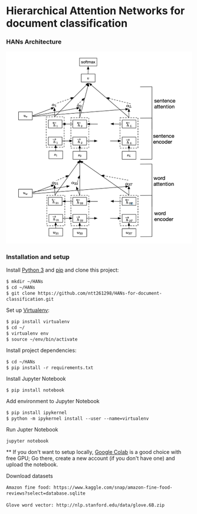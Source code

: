 # Hierarchical Attention Networks for document classification

### HANs Architecture

![HANs](HANs.png)

### Installation and setup

Install [Python 3](https://www.python.org/downloads/release/python-3610/) and [pip](https://pypi.org/project/pip/) and clone this project:

```
$ mkdir ~/HANs
$ cd ~/HANs
$ git clone https://github.com/ntt261298/HANs-for-document-classification.git
```
Set up [Virtualenv](https://virtualenv.pypa.io/en/stable/):
```
$ pip install virtualenv
$ cd ~/
$ virtualenv env
$ source ~/env/bin/activate
```
Install project dependencies:
```
$ cd ~/HANs
$ pip install -r requirements.txt
```
Install Jupyter Notebook
```
$ pip install notebook
```
Add environment to Jupyter Notebook
```
$ pip install ipykernel
$ python -m ipykernel install --user --name=virtualenv
```
Run Jupter Notebook
```
jupyter notebook
```
** If you don't want to setup locally, [Google Colab](https://colab.research.google.com/) is a good choice with free GPU; Go there, create a new account (if you don't have one) and upload the notebook.

Download datasets
```
Amazon fine food: https://www.kaggle.com/snap/amazon-fine-food-reviews?select=database.sqlite

Glove word vector: http://nlp.stanford.edu/data/glove.6B.zip
```
